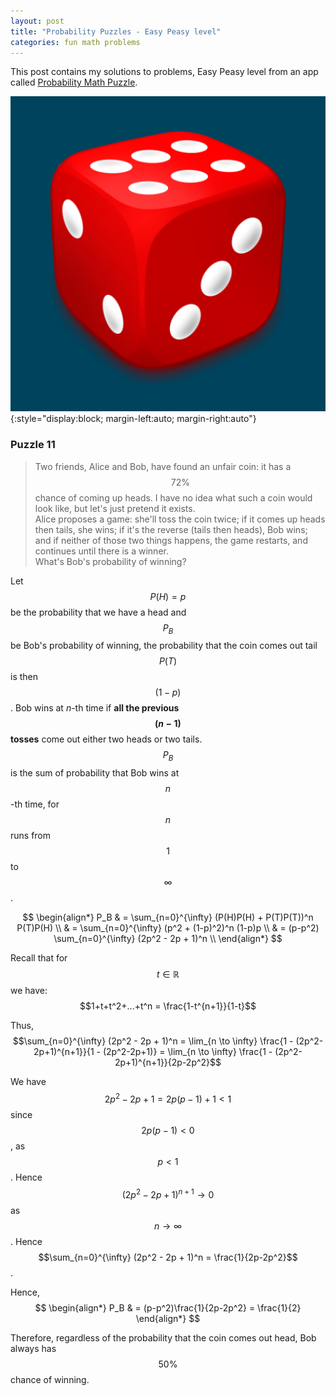 ```yaml
---
layout: post
title: "Probability Puzzles - Easy Peasy level"
categories: fun math problems
---
```

This post contains my solutions to problems, Easy Peasy level from an app called [Probability Math Puzzle](https://play.google.com/store/apps/details?id=atorch.statspuzzles&pli=1).


![dice](/assets/images/probability_puzzles.png){:style="display:block; margin-left:auto; margin-right:auto"}

### **Puzzle 11**
> Two friends, Alice and Bob, have found an unfair coin: it has a $$72\%$$ chance of coming up heads. I have no idea what such a coin would look like, but let\'s just pretend it exists. \
Alice proposes a game: she\'ll toss the coin twice; if it comes up heads then tails, she wins; if it\'s the reverse (tails then heads), Bob wins; and if neither of those two things happens, the game restarts, and continues until there is a winner. \
What\'s Bob\'s probability of winning?

Let $$P(H) = p$$ be the probability that we have a head and $$P_B$$ be Bob's probability of winning, the probability that the coin comes out tail $$P(T)$$ is then $$(1-p)$$. Bob wins at $n$-th time if **all the previous $$(n-1)$$ tosses** come out either two heads or two tails. $$P_B$$ is the sum of probability that Bob wins at $$n$$-th time, for $$n$$ runs from $$1$$ to $$\infty$$.

$$
\begin{align*}
    P_B & = \sum_{n=0}^{\infty} (P(H)P(H) + P(T)P(T))^n P(T)P(H) \\
    & = \sum_{n=0}^{\infty} (p^2 + (1-p)^2)^n (1-p)p \\
    & = (p-p^2) \sum_{n=0}^{\infty} (2p^2 - 2p + 1)^n \\
\end{align*}
$$

Recall that for $$t \in \mathbb{R}$$ we have:
$$1+t+t^2+...+t^n = \frac{1-t^{n+1}}{1-t}$$

Thus,
$$\sum_{n=0}^{\infty} (2p^2 - 2p + 1)^n = \lim_{n \to \infty} \frac{1 - (2p^2-2p+1)^{n+1}}{1 - (2p^2-2p+1)} = \lim_{n \to \infty} \frac{1 - (2p^2-2p+1)^{n+1}}{2p-2p^2}$$

We have $$2p^2-2p+1 = 2p(p-1)+1 < 1$$ since $$2p(p-1) < 0$$, as $$p<1$$. Hence $$(2p^2-2p+1)^{n+1} \to 0$$ as $$n \to \infty$$. Hence $$\sum_{n=0}^{\infty} (2p^2 - 2p + 1)^n = \frac{1}{2p-2p^2}$$.

Hence,
$$
\begin{align*}
    P_B & = (p-p^2)\frac{1}{2p-2p^2} = \frac{1}{2}
\end{align*}
$$

Therefore, regardless of the probability that the coin comes out head, Bob always has $$50\%$$ chance of winning.
